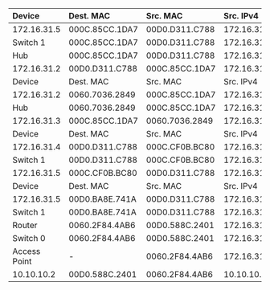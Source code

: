 | Device       | Dest. MAC      | Src. MAC       | Src. IPv4   | Dest. IPv4   |
|:-------------|:---------------|:---------------|:------------|:-------------|
| 172.16.31.5  | 000C.85CC.1DA7 | 00D0.D311.C788 | 172.16.31.5 | 172.16.31.2  |
| Switch 1     | 000C.85CC.1DA7 | 00D0.D311.C788 | 172.16.31.5 | 172.16.31.2  |
| Hub          | 000C.85CC.1DA7 | 00D0.D311.C788 | 172.16.31.5 | 172.16.31.2  |
| 172.16.31.2  | 00D0.D311.C788 | 000C.85CC.1DA7 | 172.16.31.2 | 172.16.31.5  |
| Device       | Dest. MAC      | Src. MAC       | Src. IPv4   | Dest. IPv4   |
| 172.16.31.2  | 0060.7036.2849 | 000C.85CC.1DA7 | 172.16.31.2 | 172.16.31.3  |
| Hub          | 0060.7036.2849 | 000C.85CC.1DA7 | 172.16.31.2 | 172.16.31.3  |
| 172.16.31.3  | 000C.85CC.1DA7 | 0060.7036.2849 | 172.16.31.3 | 172.16.31.2  |
| Device       | Dest. MAC      | Src. MAC       | Src. IPv4   | Dest. IPv4   |
| 172.16.31.4  | 00D0.D311.C788 | 000C.CF0B.BC80 | 172.16.31.4 | 172.16.31.5  |
| Switch 1     | 00D0.D311.C788 | 000C.CF0B.BC80 | 172.16.31.4 | 172.16.31.5  |
| 172.16.31.5  | 000C.CF0B.BC80 | 00D0.D311.C788 | 172.16.31.5 | 172.16.31.4  |
| Device       | Dest. MAC      | Src. MAC       | Src. IPv4   | Dest. IPv4   |
| 172.16.31.5  | 00D0.BA8E.741A | 00D0.D311.C788 | 172.16.31.5 | 10.10.10.2   |
| Switch 1     | 00D0.BA8E.741A | 00D0.D311.C788 | 172.16.31.5 | 10.10.10.2   |
| Router       | 0060.2F84.4AB6 | 00D0.588C.2401 | 172.16.31.5 | 10.10.10.2   |
| Switch 0     | 0060.2F84.4AB6 | 00D0.588C.2401 | 172.16.31.5 | 10.10.10.2   |
| Access Point | -              | 0060.2F84.4AB6 | 172.16.31.5 | 10.10.10.2   |
| 10.10.10.2   | 00D0.588C.2401 | 0060.2F84.4AB6 | 10.10.10.2  | 172.16.31.5  |